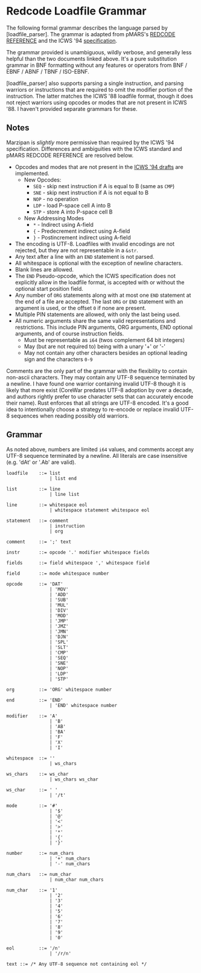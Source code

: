 # Redcode Loadfile Grammar

The following formal grammar describes the language parsed by
[loadfile_parser].  The grammar is adapted from pMARS's [REDCODE
REFERENCE](http://www.koth.org/info/pmars-redcode-94.txt) and the ICWS '94
[specification](https://corewar.co.uk/standards/icws94.htm).

The grammar provided is unambiguous, wildly verbose, and generally less helpful
than the two documents linked above.  It's a pure substitution grammar in BNF
formatting without any features or operators from BNF / EBNF / ABNF / TBNF 
/ ISO-EBNF.

[loadfile_parser] also supports parsing a single instruction, and parsing
warriors or instructions that are required to omit the modifier portion of the
instruction.  The latter matches the ICWS '88 loadfile format, though it does
not reject warriors using opcodes or modes that are not present in ICWS '88.  I
haven't provided separate grammars for these.

## Notes

Marzipan is _slightly_ more permissive than required by the ICWS '94
specification.  Differences and ambiguities with the ICWS standard
and pMARS REDCODE REFERENCE are resolved below.

 * Opcodes and modes that are not present in the [ICWS '94
   drafts](https://corewar.co.uk/standards/icws94.htm) are implemented.
   * New Opcodes:
     * `SEQ` - skip next instruction if A is equal to B (same as `CMP`)
     * `SNE` - skip next instruction if A is not equal to B
     * `NOP` - no operation
     * `LDP` - load P-space cell A into B
     * `STP` - store A into P-space cell B
   * New Addressing Modes
     * `*` - Indirect using A-field
     * `{` - Predecrement indirect using A-field
     * `}` - Postincrement indirect using A-field
 * The encoding is UTF-8.  Loadfiles with invalid encodings are not
   rejected, but they are not representable in a `&str`. 
 * Any text after a line with an `END` statement is not parsed.
 * All whitespace is optional with the exception of newline characters.
 * Blank lines are allowed.
 * The `END` Pseudo-opcode, which the ICWS specification does not explicitly
   allow in the loadfile format, is accepted with or without the optional start
   position field.
 * Any number of `ORG` statements along with at most one `END` statement at the
   end of a file are accepted.  The last `ORG` or `END` statement with an
   argument is used, or the offset `0` if none are present.
 * Multiple PIN statements are allowed, with only the last being used.
 * All numeric arguments share the same valid representations and restrictions.
   This include PIN arguments, ORG arguments, END optional arguments, and of
   course instruction fields.  
    * Must be representable as `i64` (twos complement 64 bit integers)
    * May (but are not required to) being with a unary '+' or '-'
    * May not contain any other characters besides an optional leading sign and
      the characters `0-9`

Comments are the only part of the grammar with the flexibility to contain
non-ascii characters.  They may contain any UTF-8 sequence terminated by a
newline.  I have found one warrior containing invalid UTF-8 though it is likely
that more exist (CoreWar predates UTF-8 adoption by over a decade, and authors
rightly prefer to use character sets that can accurately encode their name).
Rust enforces that all strings are UTF-8 encoded.  It's a good idea to
intentionally choose a strategy to re-encode or replace invalid UTF-8 sequences
when reading possibly old warriors.

## Grammar

As noted above, numbers are limited `i64` values, and comments accept any UTF-8
sequence terminated by a newline.  All literals are case insensitive (e.g.
'dAt' or '.Ab' are valid).

```bnf
loadfile    ::= list
                | list end

list        ::= line
                | line list

line        ::= whitespace eol
                | whitespace statement whitespace eol

statement   ::= comment
                | instruction
                | org

comment     ::= ';' text

instr       ::= opcode '.' modifier whitespace fields

fields      ::= field whitespace ',' whitespace field

field       ::= mode whitespace number

opcode      ::= 'DAT'
                | 'MOV'
                | 'ADD'
                | 'SUB'
                | 'MUL'
                | 'DIV'
                | 'MOD'
                | 'JMP'
                | 'JMZ'
                | 'JMN'
                | 'DJN'
                | 'SPL'
                | 'SLT'
                | 'CMP'
                | 'SEQ'
                | 'SNE'
                | 'NOP'
                | 'LDP'
                | 'STP'

org         ::= 'ORG' whitespace number

end         ::= 'END'
                | 'END' whitespace number

modifier    ::= 'A'
                | 'B'
                | 'AB'
                | 'BA'
                | 'F'
                | 'X'
                | 'I'

whitespace  ::= ''
                | ws_chars

ws_chars    ::= ws_char
                | ws_chars ws_char

ws_char     ::= ' '
                | '/t'

mode        ::= '#'
                | '$'
                | '@'
                | '<'
                | '>'
                | '*'
                | '{'
                | '}'

number      ::= num_chars
                | '+' num_chars
                | '-' num_chars

num_chars   ::= num_char
                | num_char num_chars

num_char    ::= '1'
                | '2'
                | '3'
                | '4'
                | '5'
                | '6'
                | '7'
                | '8'
                | '9'
                | '0'

eol         ::= '/n'
                | '/r/n'

text ::= /* Any UTF-8 sequence not containing eol */
```